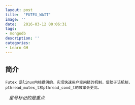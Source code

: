 ```yaml
---
layout: post
title:  "FUTEX_WAIT"
image: ''
date:   2016-03-12 00:06:31
tags:
- mongodb
description: ''
categories:
- Learn GH 
---
```



## 简介 ## 

    Futex 是linux内核提供的，实现快速用户空间锁的机制，借助于该机制，pthread_mutex_t和pthread_cond_t的效率会更高。
    *星号标记的是重点*

